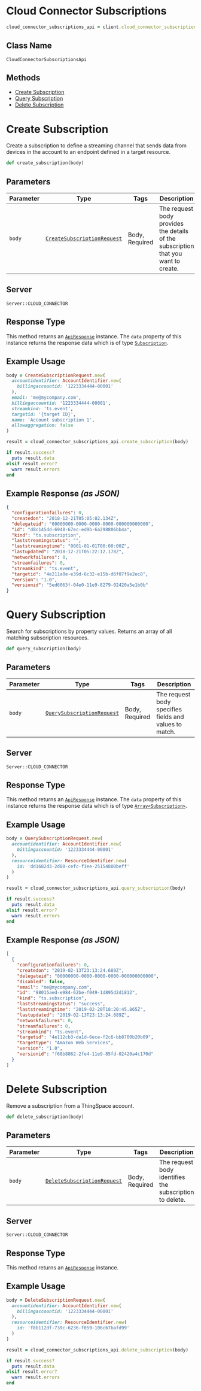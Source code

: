 # Cloud Connector Subscriptions

```ruby
cloud_connector_subscriptions_api = client.cloud_connector_subscriptions
```

## Class Name

`CloudConnectorSubscriptionsApi`

## Methods

* [Create Subscription](../../doc/controllers/cloud-connector-subscriptions.md#create-subscription)
* [Query Subscription](../../doc/controllers/cloud-connector-subscriptions.md#query-subscription)
* [Delete Subscription](../../doc/controllers/cloud-connector-subscriptions.md#delete-subscription)


# Create Subscription

Create a subscription to define a streaming channel that sends data from devices in the account to an endpoint defined in a target resource.

```ruby
def create_subscription(body)
```

## Parameters

| Parameter | Type | Tags | Description |
|  --- | --- | --- | --- |
| `body` | [`CreateSubscriptionRequest`](../../doc/models/create-subscription-request.md) | Body, Required | The request body provides the details of the subscription that you want to create. |

## Server

`Server::CLOUD_CONNECTOR`

## Response Type

This method returns an [`ApiResponse`](../../doc/api-response.md) instance. The `data` property of this instance returns the response data which is of type [`Subscription`](../../doc/models/subscription.md).

## Example Usage

```ruby
body = CreateSubscriptionRequest.new(
  accountidentifier: AccountIdentifier.new(
    billingaccountid: '1223334444-00001'
  ),
  email: 'me@mycompany.com',
  billingaccountid: '1223334444-00001',
  streamkind: 'ts.event',
  targetid: '{target ID}',
  name: 'Account subscription 1',
  allowaggregation: false
)

result = cloud_connector_subscriptions_api.create_subscription(body)

if result.success?
  puts result.data
elsif result.error?
  warn result.errors
end
```

## Example Response *(as JSON)*

```json
{
  "configurationfailures": 0,
  "createdon": "2018-12-21T05:05:02.134Z",
  "delegateid": "00000000-0000-0000-0000-000000000000",
  "id": "d8c145dd-6948-67ec-ed9b-6a298806bb4a",
  "kind": "ts.subscription",
  "laststreamingstatus": "",
  "laststreamingtime": "0001-01-01T00:00:00Z",
  "lastupdated": "2018-12-21T05:22:12.178Z",
  "networkfailures": 0,
  "streamfailures": 0,
  "streamkind": "ts.event",
  "targetid": "4e211a0e-e39d-6c32-e15b-d6f07f9e2ec8",
  "version": "1.0",
  "versionid": "5ed6063f-04e0-11e9-8279-02420a5e1b0b"
}
```


# Query Subscription

Search for subscriptions by property values. Returns an array of all matching subscription resources.

```ruby
def query_subscription(body)
```

## Parameters

| Parameter | Type | Tags | Description |
|  --- | --- | --- | --- |
| `body` | [`QuerySubscriptionRequest`](../../doc/models/query-subscription-request.md) | Body, Required | The request body specifies fields and values to match. |

## Server

`Server::CLOUD_CONNECTOR`

## Response Type

This method returns an [`ApiResponse`](../../doc/api-response.md) instance. The `data` property of this instance returns the response data which is of type [`Array<Subscription>`](../../doc/models/subscription.md).

## Example Usage

```ruby
body = QuerySubscriptionRequest.new(
  accountidentifier: AccountIdentifier.new(
    billingaccountid: '1223334444-00001'
  ),
  resourceidentifier: ResourceIdentifier.new(
    id: 'dd1682d3-2d80-cefc-f3ee-25154800beff'
  )
)

result = cloud_connector_subscriptions_api.query_subscription(body)

if result.success?
  puts result.data
elsif result.error?
  warn result.errors
end
```

## Example Response *(as JSON)*

```json
[
  {
    "configurationfailures": 0,
    "createdon": "2019-02-13T23:13:24.689Z",
    "delegateid": "00000000-0000-0000-0000-000000000000",
    "disabled": false,
    "email": "me@mycompany.com",
    "id": "98015aed-e984-62be-f049-1d895d2d1812",
    "kind": "ts.subscription",
    "laststreamingstatus": "success",
    "laststreamingtime": "2019-02-20T18:20:45.865Z",
    "lastupdated": "2019-02-13T23:13:24.689Z",
    "networkfailures": 0,
    "streamfailures": 0,
    "streamkind": "ts.event",
    "targetid": "4e112cb3-da1d-6ece-f2c6-bb8700b20b09",
    "targettype": "Amazon Web Services",
    "version": "1.0",
    "versionid": "f68b8862-2fe4-11e9-85fd-02420a4c170d"
  }
]
```


# Delete Subscription

Remove a subscription from a ThingSpace account.

```ruby
def delete_subscription(body)
```

## Parameters

| Parameter | Type | Tags | Description |
|  --- | --- | --- | --- |
| `body` | [`DeleteSubscriptionRequest`](../../doc/models/delete-subscription-request.md) | Body, Required | The request body identifies the subscription to delete. |

## Server

`Server::CLOUD_CONNECTOR`

## Response Type

This method returns an [`ApiResponse`](../../doc/api-response.md) instance.

## Example Usage

```ruby
body = DeleteSubscriptionRequest.new(
  accountidentifier: AccountIdentifier.new(
    billingaccountid: '1223334444-00001'
  ),
  resourceidentifier: ResourceIdentifier.new(
    id: 'f8b112df-739c-6236-f059-106c67bafd99'
  )
)

result = cloud_connector_subscriptions_api.delete_subscription(body)

if result.success?
  puts result.data
elsif result.error?
  warn result.errors
end
```

